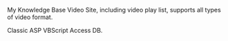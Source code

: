 My Knowledge Base Video Site, including video play list, supports all types of video format.

Classic ASP
VBScript
Access DB.

